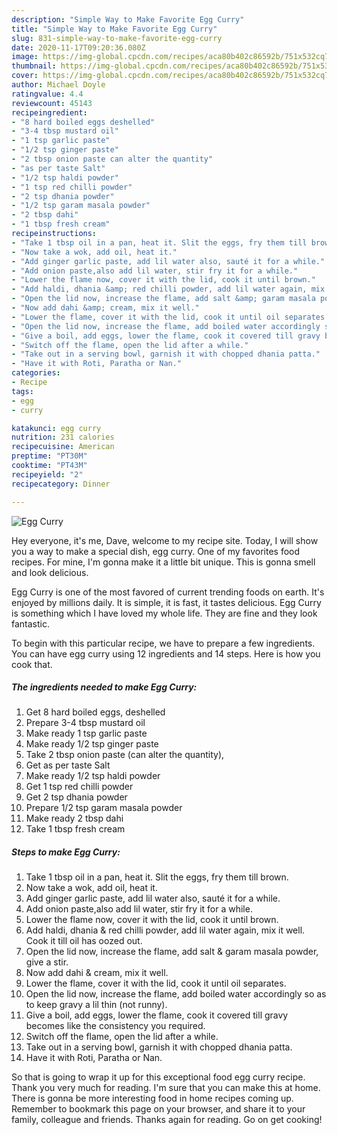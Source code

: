 ```yaml
---
description: "Simple Way to Make Favorite Egg Curry"
title: "Simple Way to Make Favorite Egg Curry"
slug: 831-simple-way-to-make-favorite-egg-curry
date: 2020-11-17T09:20:36.080Z
image: https://img-global.cpcdn.com/recipes/aca80b402c86592b/751x532cq70/egg-curry-recipe-main-photo.jpg
thumbnail: https://img-global.cpcdn.com/recipes/aca80b402c86592b/751x532cq70/egg-curry-recipe-main-photo.jpg
cover: https://img-global.cpcdn.com/recipes/aca80b402c86592b/751x532cq70/egg-curry-recipe-main-photo.jpg
author: Michael Doyle
ratingvalue: 4.4
reviewcount: 45143
recipeingredient:
- "8 hard boiled eggs deshelled"
- "3-4 tbsp mustard oil"
- "1 tsp garlic paste"
- "1/2 tsp ginger paste"
- "2 tbsp onion paste can alter the quantity"
- "as per taste Salt"
- "1/2 tsp haldi powder"
- "1 tsp red chilli powder"
- "2 tsp dhania powder"
- "1/2 tsp garam masala powder"
- "2 tbsp dahi"
- "1 tbsp fresh cream"
recipeinstructions:
- "Take 1 tbsp oil in a pan, heat it. Slit the eggs, fry them till brown."
- "Now take a wok, add oil, heat it."
- "Add ginger garlic paste, add lil water also, sauté it for a while."
- "Add onion paste,also add lil water, stir fry it for a while."
- "Lower the flame now, cover it with the lid, cook it until brown."
- "Add haldi, dhania &amp; red chilli powder, add lil water again, mix it well. Cook it till oil has oozed out."
- "Open the lid now, increase the flame, add salt &amp; garam masala powder, give a stir."
- "Now add dahi &amp; cream, mix it well."
- "Lower the flame, cover it with the lid, cook it until oil separates."
- "Open the lid now, increase the flame, add boiled water accordingly so as to keep gravy a lil thin (not runny)."
- "Give a boil, add eggs, lower the flame, cook it covered till gravy becomes like the consistency you required."
- "Switch off the flame, open the lid after a while."
- "Take out in a serving bowl, garnish it with chopped dhania patta."
- "Have it with Roti, Paratha or Nan."
categories:
- Recipe
tags:
- egg
- curry

katakunci: egg curry 
nutrition: 231 calories
recipecuisine: American
preptime: "PT30M"
cooktime: "PT43M"
recipeyield: "2"
recipecategory: Dinner

---
```



![Egg Curry](https://img-global.cpcdn.com/recipes/aca80b402c86592b/751x532cq70/egg-curry-recipe-main-photo.jpg)

Hey everyone, it's me, Dave, welcome to my recipe site. Today, I will show you a way to make a special dish, egg curry. One of my favorites food recipes. For mine, I'm gonna make it a little bit unique. This is gonna smell and look delicious.



Egg Curry is one of the most favored of current trending foods on earth. It's enjoyed by millions daily. It is simple, it is fast, it tastes delicious. Egg Curry is something which I have loved my whole life. They are fine and they look fantastic.


To begin with this particular recipe, we have to prepare a few ingredients. You can have egg curry using 12 ingredients and 14 steps. Here is how you cook that.

<!--inarticleads1-->

##### The ingredients needed to make Egg Curry:

1. Get 8 hard boiled eggs, deshelled
1. Prepare 3-4 tbsp mustard oil
1. Make ready 1 tsp garlic paste
1. Make ready 1/2 tsp ginger paste
1. Take 2 tbsp onion paste (can alter the quantity),
1. Get as per taste Salt
1. Make ready 1/2 tsp haldi powder
1. Get 1 tsp red chilli powder
1. Get 2 tsp dhania powder
1. Prepare 1/2 tsp garam masala powder
1. Make ready 2 tbsp dahi
1. Take 1 tbsp fresh cream




<!--inarticleads2-->

##### Steps to make Egg Curry:

1. Take 1 tbsp oil in a pan, heat it. Slit the eggs, fry them till brown.
1. Now take a wok, add oil, heat it.
1. Add ginger garlic paste, add lil water also, sauté it for a while.
1. Add onion paste,also add lil water, stir fry it for a while.
1. Lower the flame now, cover it with the lid, cook it until brown.
1. Add haldi, dhania &amp; red chilli powder, add lil water again, mix it well. Cook it till oil has oozed out.
1. Open the lid now, increase the flame, add salt &amp; garam masala powder, give a stir.
1. Now add dahi &amp; cream, mix it well.
1. Lower the flame, cover it with the lid, cook it until oil separates.
1. Open the lid now, increase the flame, add boiled water accordingly so as to keep gravy a lil thin (not runny).
1. Give a boil, add eggs, lower the flame, cook it covered till gravy becomes like the consistency you required.
1. Switch off the flame, open the lid after a while.
1. Take out in a serving bowl, garnish it with chopped dhania patta.
1. Have it with Roti, Paratha or Nan.




So that is going to wrap it up for this exceptional food egg curry recipe. Thank you very much for reading. I'm sure that you can make this at home. There is gonna be more interesting food in home recipes coming up. Remember to bookmark this page on your browser, and share it to your family, colleague and friends. Thanks again for reading. Go on get cooking!
